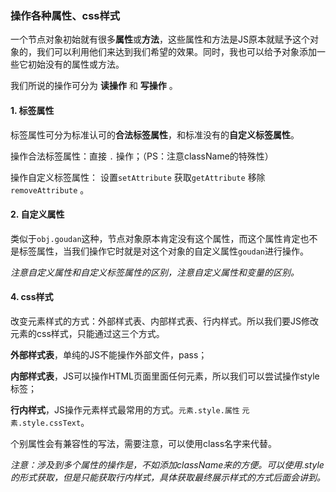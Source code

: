 ### 操作各种属性、css样式

一个节点对象初始就有很多**属性**或**方法**，这些属性和方法是JS原本就赋予这个对象的，我们可以利用他们来达到我们希望的效果。同时，我也可以给予对象添加一些它初始没有的属性或方法。

我们所说的操作可分为 **读操作** 和 **写操作** 。

#### 1. 标签属性

标签属性可分为标准认可的**合法标签属性**，和标准没有的**自定义标签属性**。

操作合法标签属性：直接 `.` 操作；（PS：注意className的特殊性）

操作自定义标签属性： 设置`setAttribute` 获取`getAttribute` 移除`removeAttribute` 。

#### 2. 自定义属性

类似于`obj.goudan`这种，节点对象原本肯定没有这个属性，而这个属性肯定也不是标签属性，当我们操作它时就是对这个对象的自定义属性`goudan`进行操作。

*注意自定义属性和自定义标签属性的区别，注意自定义属性和变量的区别。*

#### 4. css样式

改变元素样式的方式：外部样式表、内部样式表、行内样式。所以我们要JS修改元素的css样式，只能通过这三个方式。

**外部样式表**，单纯的JS不能操作外部文件，pass；

**内部样式表**，JS可以操作HTML页面里面任何元素，所以我们可以尝试操作style标签；

**行内样式**，JS操作元素样式最常用的方式。`元素.style.属性` `元素.style.cssText`。

个别属性会有兼容性的写法，需要注意，可以使用class名字来代替。

*注意：涉及到多个属性的操作是，不如添加className来的方便。可以使用.style的形式获取，但是只能获取行内样式，具体获取最终展示样式的方式后面会讲到。*